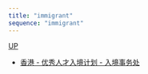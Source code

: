 ```yaml
---
title: "immigrant"
sequence: "immigrant"
---
```


[UP](/res/res-index.html)


- [香港 - 优秀人才入境计划 - 入境事务处](https://www.immd.gov.hk/hks/services/visas/quality-migrant-admission/self-assessment-tool.html)
